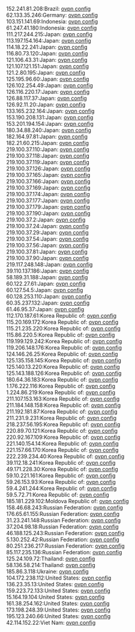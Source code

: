 152.241.81.208:Brazil: [ovpn config](vpn/152_241_81_208.ovpn)  
62.133.35.246:Germany: [ovpn config](vpn/62_133_35_246.ovpn)  
103.151.141.69:Indonesia: [ovpn config](vpn/103_151_141_69.ovpn)  
61.247.41.180:Indonesia: [ovpn config](vpn/61_247_41_180.ovpn)  
111.217.244.215:Japan: [ovpn config](vpn/111_217_244_215.ovpn)  
113.197.154.164:Japan: [ovpn config](vpn/113_197_154_164.ovpn)  
114.18.22.241:Japan: [ovpn config](vpn/114_18_22_241.ovpn)  
116.80.73.120:Japan: [ovpn config](vpn/116_80_73_120.ovpn)  
121.106.43.31:Japan: [ovpn config](vpn/121_106_43_31.ovpn)  
121.107.121.151:Japan: [ovpn config](vpn/121_107_121_151.ovpn)  
121.2.80.195:Japan: [ovpn config](vpn/121_2_80_195.ovpn)  
125.195.96.60:Japan: [ovpn config](vpn/125_195_96_60.ovpn)  
126.102.254.49:Japan: [ovpn config](vpn/126_102_254_49.ovpn)  
126.116.220.17:Japan: [ovpn config](vpn/126_116_220_17.ovpn)  
126.88.117.37:Japan: [ovpn config](vpn/126_88_117_37.ovpn)  
126.92.11.20:Japan: [ovpn config](vpn/126_92_11_20.ovpn)  
133.165.232.164:Japan: [ovpn config](vpn/133_165_232_164.ovpn)  
153.190.208.131:Japan: [ovpn config](vpn/153_190_208_131.ovpn)  
153.201.194.154:Japan: [ovpn config](vpn/153_201_194_154.ovpn)  
180.34.88.240:Japan: [ovpn config](vpn/180_34_88_240.ovpn)  
182.164.97.81:Japan: [ovpn config](vpn/182_164_97_81.ovpn)  
182.21.60.215:Japan: [ovpn config](vpn/182_21_60_215.ovpn)  
219.100.37.110:Japan: [ovpn config](vpn/219_100_37_110.ovpn)  
219.100.37.118:Japan: [ovpn config](vpn/219_100_37_118.ovpn)  
219.100.37.119:Japan: [ovpn config](vpn/219_100_37_119.ovpn)  
219.100.37.126:Japan: [ovpn config](vpn/219_100_37_126.ovpn)  
219.100.37.165:Japan: [ovpn config](vpn/219_100_37_165.ovpn)  
219.100.37.166:Japan: [ovpn config](vpn/219_100_37_166.ovpn)  
219.100.37.169:Japan: [ovpn config](vpn/219_100_37_169.ovpn)  
219.100.37.174:Japan: [ovpn config](vpn/219_100_37_174.ovpn)  
219.100.37.177:Japan: [ovpn config](vpn/219_100_37_177.ovpn)  
219.100.37.179:Japan: [ovpn config](vpn/219_100_37_179.ovpn)  
219.100.37.190:Japan: [ovpn config](vpn/219_100_37_190.ovpn)  
219.100.37.2:Japan: [ovpn config](vpn/219_100_37_2.ovpn)  
219.100.37.24:Japan: [ovpn config](vpn/219_100_37_24.ovpn)  
219.100.37.29:Japan: [ovpn config](vpn/219_100_37_29.ovpn)  
219.100.37.54:Japan: [ovpn config](vpn/219_100_37_54.ovpn)  
219.100.37.56:Japan: [ovpn config](vpn/219_100_37_56.ovpn)  
219.100.37.81:Japan: [ovpn config](vpn/219_100_37_81.ovpn)  
219.100.37.90:Japan: [ovpn config](vpn/219_100_37_90.ovpn)  
219.117.248.148:Japan: [ovpn config](vpn/219_117_248_148.ovpn)  
39.110.137.186:Japan: [ovpn config](vpn/39_110_137_186.ovpn)  
58.189.31.188:Japan: [ovpn config](vpn/58_189_31_188.ovpn)  
60.122.27.61:Japan: [ovpn config](vpn/60_122_27_61.ovpn)  
60.127.54.5:Japan: [ovpn config](vpn/60_127_54_5.ovpn)  
60.128.253.110:Japan: [ovpn config](vpn/60_128_253_110.ovpn)  
60.35.237.132:Japan: [ovpn config](vpn/60_35_237_132.ovpn)  
61.46.95.37:Japan: [ovpn config](vpn/61_46_95_37.ovpn)  
112.170.187.61:Korea Republic of: [ovpn config](vpn/112_170_187_61.ovpn)  
115.20.169.172:Korea Republic of: [ovpn config](vpn/115_20_169_172.ovpn)  
115.21.235.220:Korea Republic of: [ovpn config](vpn/115_21_235_220.ovpn)  
115.86.220.5:Korea Republic of: [ovpn config](vpn/115_86_220_5.ovpn)  
119.199.129.242:Korea Republic of: [ovpn config](vpn/119_199_129_242.ovpn)  
119.206.148.176:Korea Republic of: [ovpn config](vpn/119_206_148_176.ovpn)  
124.146.26.25:Korea Republic of: [ovpn config](vpn/124_146_26_25.ovpn)  
125.135.158.145:Korea Republic of: [ovpn config](vpn/125_135_158_145.ovpn)  
125.140.13.220:Korea Republic of: [ovpn config](vpn/125_140_13_220.ovpn)  
125.143.188.126:Korea Republic of: [ovpn config](vpn/125_143_188_126.ovpn)  
180.64.36.183:Korea Republic of: [ovpn config](vpn/180_64_36_183.ovpn)  
1.176.222.116:Korea Republic of: [ovpn config](vpn/1_176_222_116.ovpn)  
1.224.86.219:Korea Republic of: [ovpn config](vpn/1_224_86_219.ovpn)  
211.107.153.163:Korea Republic of: [ovpn config](vpn/211_107_153_163.ovpn)  
211.184.148.158:Korea Republic of: [ovpn config](vpn/211_184_148_158.ovpn)  
211.192.181.87:Korea Republic of: [ovpn config](vpn/211_192_181_87.ovpn)  
211.231.9.231:Korea Republic of: [ovpn config](vpn/211_231_9_231.ovpn)  
218.237.56.195:Korea Republic of: [ovpn config](vpn/218_237_56_195.ovpn)  
220.89.70.121:Korea Republic of: [ovpn config](vpn/220_89_70_121.ovpn)  
220.92.167.109:Korea Republic of: [ovpn config](vpn/220_92_167_109.ovpn)  
221.140.154.14:Korea Republic of: [ovpn config](vpn/221_140_154_14.ovpn)  
221.157.66.170:Korea Republic of: [ovpn config](vpn/221_157_66_170.ovpn)  
222.239.234.40:Korea Republic of: [ovpn config](vpn/222_239_234_40.ovpn)  
39.112.18.241:Korea Republic of: [ovpn config](vpn/39_112_18_241.ovpn)  
49.171.228.30:Korea Republic of: [ovpn config](vpn/49_171_228_30.ovpn)  
59.10.221.161:Korea Republic of: [ovpn config](vpn/59_10_221_161.ovpn)  
59.26.153.93:Korea Republic of: [ovpn config](vpn/59_26_153_93.ovpn)  
59.4.241.244:Korea Republic of: [ovpn config](vpn/59_4_241_244.ovpn)  
59.5.72.71:Korea Republic of: [ovpn config](vpn/59_5_72_71.ovpn)  
185.181.229.102:Moldova Republic of: [ovpn config](vpn/185_181_229_102.ovpn)  
158.46.68.243:Russian Federation: [ovpn config](vpn/158_46_68_243.ovpn)  
176.65.61.155:Russian Federation: [ovpn config](vpn/176_65_61_155.ovpn)  
31.23.241.148:Russian Federation: [ovpn config](vpn/31_23_241_148.ovpn)  
37.204.98.18:Russian Federation: [ovpn config](vpn/37_204_98_18.ovpn)  
46.188.125.243:Russian Federation: [ovpn config](vpn/46_188_125_243.ovpn)  
5.130.252.42:Russian Federation: [ovpn config](vpn/5_130_252_42.ovpn)  
80.251.236.217:Russian Federation: [ovpn config](vpn/80_251_236_217.ovpn)  
85.117.235.136:Russian Federation: [ovpn config](vpn/85_117_235_136.ovpn)  
125.24.109.72:Thailand: [ovpn config](vpn/125_24_109_72.ovpn)  
58.136.58.214:Thailand: [ovpn config](vpn/58_136_58_214.ovpn)  
185.86.3.118:Ukraine: [ovpn config](vpn/185_86_3_118.ovpn)  
104.172.238.112:United States: [ovpn config](vpn/104_172_238_112.ovpn)  
136.23.35.13:United States: [ovpn config](vpn/136_23_35_13.ovpn)  
159.223.72.133:United States: [ovpn config](vpn/159_223_72_133.ovpn)  
15.164.19.104:United States: [ovpn config](vpn/15_164_19_104.ovpn)  
161.38.254.162:United States: [ovpn config](vpn/161_38_254_162.ovpn)  
173.198.248.39:United States: [ovpn config](vpn/173_198_248_39.ovpn)  
195.123.240.66:United States: [ovpn config](vpn/195_123_240_66.ovpn)  
42.114.152.22:Viet Nam: [ovpn config](vpn/42_114_152_22.ovpn)  
